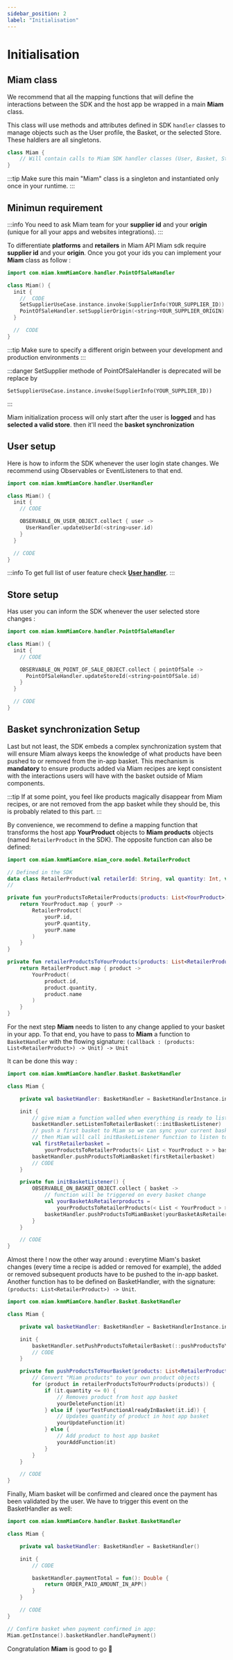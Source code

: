 ```yaml
---
sidebar_position: 2
label: "Initialisation"
---
```



# Initialisation
## Miam class

We recommend that all the mapping functions that will define the interactions between the SDK and
the host app be wrapped in a main **Miam** class.

This class will use methods and attributes defined in SDK `handler` classes to manage objects such
as the User profile, the Basket, or the selected Store. These haldlers are all singletons.

```kotlin
class Miam {
    // Will contain calls to Miam SDK handler classes (User, Basket, Store...)
}
```

:::tip
Make sure this main "Miam" class is a singleton and instantiated only once in your runtime.
:::

## Minimun requirement

:::info
You need to ask Miam team for your **supplier id** and your **origin** (unique for all your apps and websites integrations).
:::

To differentiate **platforms** and **retailers** in Miam API Miam sdk require  **supplier id** and your **origin**. Once you got your ids you can implement your **Miam** class as follow :

```kotlin 
import com.miam.kmmMiamCore.handler.PointOfSaleHandler

class Miam() {
  init {
    //  CODE
    SetSupplierUseCase.instance.invoke(SupplierInfo(YOUR_SUPPLIER_ID))
    PointOfSaleHandler.setSupplierOrigin(<string>YOUR_SUPPLIER_ORIGIN)
  }

  //  CODE
}
```
:::tip
Make sure to specify a different origin between your development and production environments
:::

:::danger
SetSupplier methode of PointOfSaleHandler is deprecated will be replace by 
```koltin 
SetSupplierUseCase.instance.invoke(SupplierInfo(YOUR_SUPPLIER_ID))
```
:::

Miam initialization process will only start after the user is **logged** and has **selected a valid store**.
then it'll need the **basket synchronization**

## User setup 

Here is how to inform the SDK whenever the user login state changes. We recommend using Observables or EventListeners to that end.

```kotlin 
import com.miam.kmmMiamCore.handler.UserHandler

class Miam() {
  init {
    // CODE

    OBSERVABLE_ON_USER_OBJECT.collect { user ->
      UserHandler.updateUserId(<string>user.id)
    }
  }

  // CODE
}
```
:::info
   To get full list of user feature check [**User handler**](../advanced/user-configuration).
:::

## Store setup

Has user you can inform the SDK whenever the user selected store changes :

```kotlin 
import com.miam.kmmMiamCore.handler.PointOfSaleHandler

class Miam() {
  init {
    // CODE

    OBSERVABLE_ON_POINT_OF_SALE_OBJECT.collect { pointOfSale ->
      PointOfSaleHandler.updateStoreId(<string>pointOfSale.id)
    }
  }

  // CODE
}
```

## Basket synchronization Setup

Last but not least, the SDK embeds a complex synchronization system that will ensure Miam always
keeps the knowledge of what products have been pushed to or removed from the in-app basket. This
mechanism is **mandatory** to ensure products added via Miam recipes are kept consistent with the
interactions users will have with the basket outside of Miam components.

:::tip 
 If at some point, you feel like products magically disappear from Miam recipes, or are not removed from the app basket while they should be, this is probably related to this part.
:::

By convenience, we recommend to define a mapping function that transforms the host app **YourProduct**
objects to **Miam products** objects (named `RetailerProduct` in the SDK). The opposite function can
also be defined:

```kotlin
import com.miam.kmmMiamCore.miam_core.model.RetailerProduct

// Defined in the SDK
data class RetailerProduct(val retailerId: String, val quantity: Int, val name: String?)
//

private fun yourProductsToRetailerProducts(products: List<YourProduct>): List<RetailerProduct> {
    return YourProduct.map { yourP ->
        RetailerProduct(
            yourP.id,
            yourP.quantity,
            yourP.name
        )
    }
}

private fun retailerProductsToYourProducts(products: List<RetailerProduct>): List<YourProduct> {
    return RetailerProduct.map { product ->
        YourProduct(
            product.id,
            product.quantity,
            product.name
        )
    }
}     
```

For the next step **Miam** needs to listen to any change applied to your basket in your app. To that end, you have to
pass to **Miam** a function to `BasketHandler` with the flowing signature:
`(callback : (products: List<RetailerProduct>) -> Unit) -> Unit`

It can be done this way :

```kotlin
import com.miam.kmmMiamCore.handler.Basket.BasketHandler

class Miam {

    private val basketHandler: BasketHandler = BasketHandlerInstance.instance

    init {
        // give miam a function walled when everything is ready to listen to your basket
        basketHandler.setListenToRetailerBasket(::initBasketListener)
        // push a first basket to Miam so we can sync your current basket we Miam ones
        // then Miam will call initBasketListener function to listen to any change
        val firstRetailerbasket =
            yourProductsToRetailerProducts(< List < YourProduct > > basket.productsList)
        basketHandler.pushProductsToMiamBasket(firstRetailerbasket)
        // CODE
    }

    private fun initBasketListener() {
        OBSERVABLE_ON_BASKET_OBJECT.collect { basket ->
            // function will be triggered on every basket change
            val yourBasketAsRetailerproducts =
                yourProductsToRetailerProducts(< List < YourProduct > > basket.productsList)
            basketHandler.pushProductsToMiamBasket(yourBasketAsRetailerproducts)
        }
    }

    // CODE
}
```

Almost there ! now the other way around : everytime Miam's basket changes (every time a recipe is added or removed
for example), the added or removed subsequent products have to be pushed to the in-app basket.
Another function has to be defined on BasketHandler, with the
signature: `(products: List<RetailerProduct>) -> Unit`.

```kotlin
import com.miam.kmmMiamCore.handler.Basket.BasketHandler

class Miam {

    private val basketHandler: BasketHandler = BasketHandlerInstance.instance

    init {
        basketHandler.setPushProductsToRetailerBasket(::pushProductsToYourBasket)
        // CODE
    }

    private fun pushProductsToYourBasket(products: List<RetailerProduct>) {
        // Convert "Miam products" to your own product objects
        for (product in retailerProductsToYourProducts(products)) {
            if (it.quantity <= 0) {
                // Removes product from host app basket
                yourDeleteFunction(it)
            } else if (yourTestFunctionAlreadyInBasket(it.id)) {
                // Updates quantity of product in host app basket
                yourUpdateFunction(it)
            } else {
                // Add product to host app basket
                yourAddFunction(it)
            }
        }
    }

    // CODE
}   
```

Finally, Miam basket will be confirmed and cleared once the payment has been validated by the user.
We have to trigger this event on the BasketHandler as well:

```kotlin
import com.miam.kmmMiamCore.handler.Basket.BasketHandler

class Miam {

    private val basketHandler: BasketHandler = BasketHandler()

    init {
        // CODE

        basketHandler.paymentTotal = fun(): Double {
            return ORDER_PAID_AMOUNT_IN_APP()
        }
    }

    // CODE
}

// Confirm basket when payment confirmed in app:
Miam.getInstance().basketHandler.handlePayment()
```

Congratulation **Miam** is good to go 🥳

